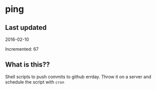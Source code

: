 # ping

## Last updated
2016-02-10

Incremented: 67

## What is this?? 
Shell scripts to push commits to github errday. Throw it on a server and schedule the script with `cron`
